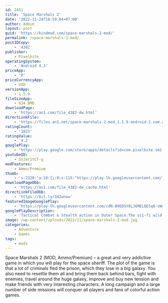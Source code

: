 ```yaml
---
id: 2451
title: 'Space Marshals 2'
date: '2022-11-24T18:59:04+07:00'
author: Admin
layout: post
guid: 'https://kindmod.com/space-marshals-2-mod/'
permalink: /space-marshals-2-mod/
postIDCopy:
    - '4382'
publisher:
    - Pixelbite
operatingSystem:
    - 'Android 4.3'
priceApp:
    - '0'
priceCurrencyApp:
    - USD
versionApp:
    - 1.5.9
fileSizeApp:
    - 634.8Mb
downloadPage:
    - 'https://an1.com/file_4382-dw.html'
directLinkFile:
    - 'https://files.an1.net/space-marshals-2-mod_1.5.9-android-1.com.apk'
ratingCount:
    - '1023'
ratingValue:
    - '4.2'
googlePlay:
    - 'https://play.google.com/store/apps/details?id=com.pixelbite.sm2'
youtubeID:
    - SsImr1tCT-g
modFeatures:
    - Ammo/Premium
thumb:
    - 's:2320:"a:18:{i:0;s:115:"https://play-lh.googleusercontent.com/-bLSFQkUeGK8Lpn_SqyMJonfjjGpGwFuITq_AEziWllUx6qGu6PCmrS1yeFHgtkz2_k=w526-h296";i:1;s:116:"https://play-lh.googleusercontent.com/0JcHUr6iE4K9TbONmOp5x4lL4lrw3RhbK2NpRytPEplve-eMtxewKWKdUhctbW7sCmeu=w526-h296";i:2;s:114:"https://play-lh.googleusercontent.com/TX-VEsXERF0K9KYy9C69mApHI1QXQdkaUr7bsYDnj_10GQBN5BSTDO1vWFPZNgJk0w=w526-h296";i:3;s:115:"https://play-lh.googleusercontent.com/Pw8oj-AY0ha0nfk-rDvfInQvyt9_tkr5WQlM_9WOpMYZ3D-oyr5PWz23ElNgEvPRFtc=w526-h296";i:4;s:115:"https://play-lh.googleusercontent.com/f4fQ7dAb85zSKjWMByMp5HVkivSoyirtU6S-PTgylLwbYOZeXsMebqiBOui-95wce8w=w526-h296";i:5;s:114:"https://play-lh.googleusercontent.com/WY0nZSy0DAZhb31HDIaYtzn51kXVNAQ6dBJUTCWk2gBKqzOA_H2_uXL1OHx-T4vDzw=w526-h296";i:6;s:115:"https://play-lh.googleusercontent.com/9aBWjIBrc-izZXAcWejlHWyW-_0jaSIoqKyhgxeD2Lque4SpnbdfC5Rg889iw5NxCMM=w526-h296";i:7;s:115:"https://play-lh.googleusercontent.com/s4TExgkKDgdv98Ot45NivUBcppGKcRBU7gG1XKXz-eam0js4WfNWWRPprrpQZv8Pznw=w526-h296";i:8;s:116:"https://play-lh.googleusercontent.com/9e_mBJ6ZGFAMcaIPsLLqsTgmgIYRKE_puZ6ahoJcrcWOFjOHYc5XXZLV4UD8KMsqrRUx=w526-h296";i:9;s:115:"https://play-lh.googleusercontent.com/981tD62vfVYfMCnHn3CHnOWl_6oA3Sc-ogh9o13y3Py9USLqtJIggaHlm3Aty066Sr4=w526-h296";i:10;s:115:"https://play-lh.googleusercontent.com/uqiY1VSAZkrmWoF9o1C0BrtGrAG9nlAhb26X05vuk-EoylpkVHbrotVAjElvcIJKh10=w526-h296";i:11;s:116:"https://play-lh.googleusercontent.com/f4yQfaZyPKdrWNQx6ownKdO-pHFgmlCGruX2CbvxDGWW7seQKRBA61MX4lma3XyrIYcc=w526-h296";i:12;s:115:"https://play-lh.googleusercontent.com/czs71cBkV8u-kJyHLY6machzpp1DkS8cZ1Cw4Xv42_bEY5yCrIKAdzb-o357idI4qSg=w526-h296";i:13;s:115:"https://play-lh.googleusercontent.com/lHkRq42mpbMEANr8TQqJoZgQ-1oxVOUd1Z-AYl0tjh_Ghij_pId8kbq8w5MdIBP7Sv8=w526-h296";i:14;s:114:"https://play-lh.googleusercontent.com/IVCGCpqZE3O9_upWRC6FMXPmP6LWPm12Tq59JsPZ_4H9rHqnX73sFIh_WpEHmQz4PQ=w526-h296";i:15;s:116:"https://play-lh.googleusercontent.com/6z9YMmNOC8QaDNfuRDSw--TVKxU3TQCrYRu9N4dvEiVd-ADpsDLanNFv9Ail7YruITuZ=w526-h296";i:16;s:115:"https://play-lh.googleusercontent.com/_2VyWPgktXDpURs5DgdUHZf0ONXZ9DalPwuo93hzv5isFIhZJTJqq3EVHDf7uEOGVSA=w526-h296";i:17;s:115:"https://play-lh.googleusercontent.com/JLjfaYeoNyUG8znz4Nvl30GTjbvJNTqYCARgkTP-PSnjlePeVE44o7eKkjcE1muH9wI=w526-h296";}";'
downloadPageObb:
    - 'https://an1.com/file_4382-dw_cache.html'
directLinkFileObb:
    - 'https://bit.ly/342wnow'
featuredImageGooglePlay:
    - 'https://play-lh.googleusercontent.com/cdN-B9EDSY8LJ6MELQE5q6-oWalfrxT5GJLrKfkstOkYpGBd2enTZ8DFg3xeFwSVH7M'
googlePlayDescription:
    - 'Tactical Combat & Stealth action in Outer Space.The sci-fi wild west adventure in outer space continues with Space Marshals 2. This tactical top-down shooter puts you in the shoes of specialist Burton in his struggle against the criminal elements of the galaxy.This isn’t your ordinary dual-stick shooter. The emphasis is on tactical combat and stealth, rather than just spraying bullets, and there’s a story!.'
image: /wp-content/uploads/2022/11/space-marshals-2-mod.jpg
categories:
    - Adventure
    - Games
tags:
    - mods
---
```


Space Marshals 2 (MOD, Ammo/Premium) – a great and very addictive game in which you will play for the space sheriff. The plot of the game is that a lot of criminals fled the prison, which they lose in a big galaxy. You also need to resettle them all and bring them back behind bars, fight with enemies, travel around the huge galaxy, improve and buy new tension and make friends with very interesting characters. A long campaign and a large number of side missions will conquer all players and fans of colorful action games.